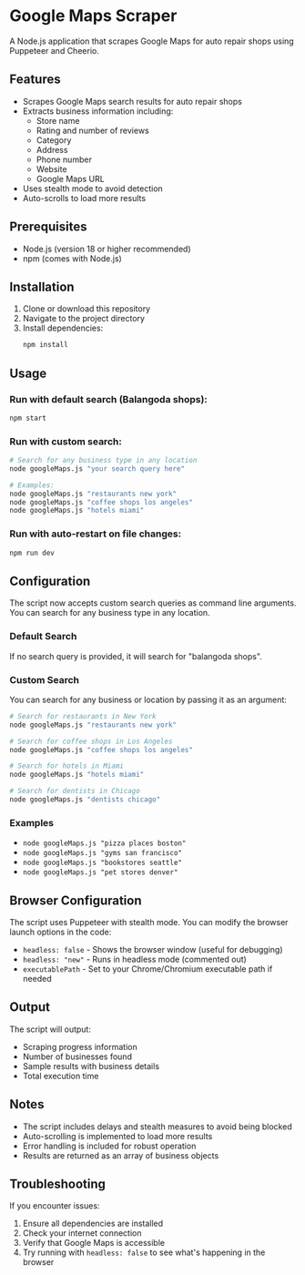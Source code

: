
# Google Maps Scraper

A Node.js application that scrapes Google Maps for auto repair shops using Puppeteer and Cheerio.

## Features

- Scrapes Google Maps search results for auto repair shops
- Extracts business information including:
  - Store name
  - Rating and number of reviews
  - Category
  - Address
  - Phone number
  - Website
  - Google Maps URL
- Uses stealth mode to avoid detection
- Auto-scrolls to load more results

## Prerequisites

- Node.js (version 18 or higher recommended)
- npm (comes with Node.js)

## Installation

1. Clone or download this repository
2. Navigate to the project directory
3. Install dependencies:
   ```bash
   npm install
   ```

## Usage

### Run with default search (Balangoda shops):
```bash
npm start
```

### Run with custom search:
```bash
# Search for any business type in any location
node googleMaps.js "your search query here"

# Examples:
node googleMaps.js "restaurants new york"
node googleMaps.js "coffee shops los angeles"
node googleMaps.js "hotels miami"
```

### Run with auto-restart on file changes:
```bash
npm run dev
```

## Configuration

The script now accepts custom search queries as command line arguments. You can search for any business type in any location.

### Default Search
If no search query is provided, it will search for "balangoda shops".

### Custom Search
You can search for any business or location by passing it as an argument:

```bash
# Search for restaurants in New York
node googleMaps.js "restaurants new york"

# Search for coffee shops in Los Angeles
node googleMaps.js "coffee shops los angeles"

# Search for hotels in Miami
node googleMaps.js "hotels miami"

# Search for dentists in Chicago
node googleMaps.js "dentists chicago"
```

### Examples
- `node googleMaps.js "pizza places boston"`
- `node googleMaps.js "gyms san francisco"`
- `node googleMaps.js "bookstores seattle"`
- `node googleMaps.js "pet stores denver"`

## Browser Configuration

The script uses Puppeteer with stealth mode. You can modify the browser launch options in the code:

- `headless: false` - Shows the browser window (useful for debugging)
- `headless: "new"` - Runs in headless mode (commented out)
- `executablePath` - Set to your Chrome/Chromium executable path if needed

## Output

The script will output:
- Scraping progress information
- Number of businesses found
- Sample results with business details
- Total execution time

## Notes

- The script includes delays and stealth measures to avoid being blocked
- Auto-scrolling is implemented to load more results
- Error handling is included for robust operation
- Results are returned as an array of business objects

## Troubleshooting

If you encounter issues:
1. Ensure all dependencies are installed
2. Check your internet connection
3. Verify that Google Maps is accessible
4. Try running with `headless: false` to see what's happening in the browser
